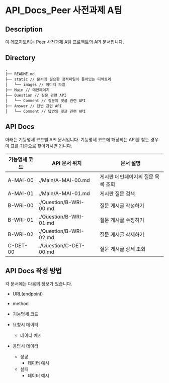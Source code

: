 
# API_Docs_Peer 사전과제 A팀

## Description

이 레포지토리는 Peer 사전과제 A팀 프로젝트의 API 문서입니다.

## Directory

```
.
├── README.md
├── static // 문서에 필요한 정적파일이 들어있는 디렉토리
│   └── images // 이미지 파일
├── Main // 메인페이지
├── Question // 질문 관련 API
│   └── Comment // 질문의 댓글 관련 API 
├── Answer // 답변 관련 API
│   └── Comment // 답변의 댓글 관련 API
```

## API Docs

아래는 기능명세 코드별 API 문서입니다.
기능명세 코드에 해당되는 API를 찾는 경우 이 표를 기준으로 찾아가시면 됩니다.

| 기능명세 코드 | API 문서 위치 | 문서 설명 |
| --- | --- | --- |
| A-MAI-00 | ./Main/A-MAI-00.md | 게시판 메인페이지의 질문 목록 조회 |
| A-MAI-01 | ./Main/A-MAI-01.md | 게시판 질문 검색 |
| B-WRI-00 | ./Question/B-WRI-00.md | 질문 게시글 작성하기 |
| B-WRI-01 | ./Question/B-WRI-01.md | 질문 게시글 수정하기 |
| B-WRI-02 | ./Question/B-WRI-02.md | 질문 게시글 삭제하기 |
| C-DET-00 | ./Question/C-DET-00.md | 질문 게시글 상세 조회 |




## API Docs 작성 방법
각 문서에는 다음의 정보가 있습니다.

- URL(endpoint)
- method
- 기능명세 코드

- 요청시 데이터
    - 데이터 예시
- 응답시 데이터
    - 성공
        - 데이터 예시
    - 실패
        - 데이터 예시